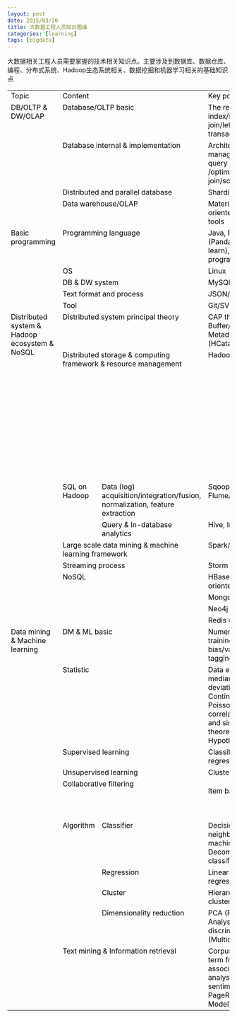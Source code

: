 ```yaml
---
layout: post
date: 2015/03/20
title: 大数据工程人员知识图谱
categories: [learning]
tags: [bigdata]
---
```


大数据相关工程人员需要掌握的技术相关知识点。主要涉及到数据库、数据仓库、编程、分布式系统、Hadoop生态系统相关、数据挖掘和机器学习相关的基础知识点
<!--more-->
<table>
	<tr>
		<td valign="top" width="62"><span style="color: #000000;">Topic</span></td>
		<td colspan="2" valign="top" width="113"><span style="color: #000000;">Content</span></td>
		<td valign="top" width="149"><span style="color: #000000;">Key points</span></td>
		<td valign="top" width="80"><span style="color: #000000;">Reference</span></td>
		</tr>
	<tr>
		<td rowspan="4" valign="top" width="62"><span style="color: #000000;">DB/OLTP &amp; DW/OLAP</span></td>
		<td colspan="2" valign="top" width="113"><span style="color: #000000;">Database/OLTP basic</span></td>
		<td valign="top" width="149"><span style="color: #000000;">The relational model, SQL, index/secondary index, inner join/left join/right join/full join, transaction/ACID</span></td>
		<td rowspan="4" valign="top" width="80"><span style="color: #000000;">Ramakrishnan, Raghu, and Johannes Gehrke. Database Management Systems.</span></td>
	</tr>
	<tr>
		<td colspan="2" valign="top" width="113"><span style="color: #000000;">Database internal &amp; implementation</span></td>
		<td valign="top" width="149"><span style="color: #000000;">Architecture, memory management, storage/B+ tree, query parse /optimization/execution, hash join/sort-merge join</span></td>
		</tr>
		<tr>
		<td colspan="2" valign="top" width="113"><span style="color: #000000;">Distributed and parallel database</span></td>
		<td valign="top" width="149"><span style="color: #000000;">Sharding, database proxy</span></td>
	</tr>
	<tr>
		<td colspan="2" valign="top" width="113"><span style="color: #000000;">Data warehouse/OLAP</span></td>
		<td valign="top" width="149"><span style="color: #000000;">Materialized views, ETL, column-oriented storage, reporting, BI tools</span></td>
	</tr>
	<tr>
		<td rowspan="5" valign="top" width="62"><span style="color: #000000;">Basic programming</span></td>
		<td colspan="2" valign="top" width="113"><span style="color: #000000;">Programming language</span></td>
		<td valign="top" width="149"><span style="color: #000000;">Java, Python (Pandas/NumPy/SciPy/scikit-learn), SQL, Functional programming, R/SAS/SPSS</span></td>
		<td rowspan="5" valign="top" width="80"><span style="color: #000000;">Wes McKinney. Python for Data Analysis: Agile Tools for Real World Data.</span>&nbsp;</td>
	</tr>
	<tr>
		<td colspan="2" valign="top" width="113"><span style="color: #000000;">OS</span></td>
		<td valign="top" width="149"><span style="color: #000000;">Linux</span></td>
	</tr>
	<tr>
		<td colspan="2" valign="top" width="113"><span style="color: #000000;">DB &amp; DW system</span></td>
		<td valign="top" width="149"><span style="color: #000000;">MySQL/ Hive/Impala</span></td>
	</tr>
	<tr>
		<td colspan="2" valign="top" width="113"><span style="color: #000000;">Text format and process</span></td>
		<td valign="top" width="149"><span style="color: #000000;">JSON/XML, regex</span></td>
	</tr>
	<tr>
		<td colspan="2" valign="top" width="113"><span style="color: #000000;">Tool</span></td>
		<td valign="top" width="149"><span style="color: #000000;">Git/SVN, Maven</span></td>
	</tr>
	<tr>
		<td rowspan="10" valign="top" width="62"><span style="color: #000000;">Distributed system &amp; Hadoop ecosystem &amp; NoSQL</span></td>
		<td colspan="2" valign="top" width="113"><span style="color: #000000;">Distributed system principal theory</span></td>
		<td valign="top" width="149"><span style="color: #000000;">CAP theorem, RPC (Protocol Buffer/Thrift/Avro), Zookeeper, Metadata management (HCatalog)</span></td>
		<td valign="top" width="80"></td>
	</tr>
	<tr>
		<td colspan="2" valign="top" width="113"><span style="color: #000000;">Distributed storage &amp; computing framework &amp; resource management</span></td>
		<td valign="top" width="149"><span style="color: #000000;">Hadoop/HDFS/MapReduce/YARN</span></td>
		<td valign="top" width="80"><span style="color: #000000;">Tom White. Hadoop : The Definitive Guide.</span><p></p>
		<p><span style="color: #000000;">Donald Miner, Adam Shook. MapReduce Design Patterns : Building Effective Algorithm and Analytics for Hadoop and Other Systems.</span></p></td>
	</tr>
	<tr>
	<td rowspan="2" valign="top" width="50"><span style="color: #000000;">SQL on Hadoop</span></td>
	<td valign="top" width="64"><span style="color: #000000;">Data (log) acquisition/integration/fusion, normalization, feature extraction</span></td>
	<td valign="top" width="149"><span style="color: #000000;">Sqoop, Flume/Scribe/Chukwa,</span><span style="color: #000000;">SerDe</span></td>
	<td rowspan="2" valign="top" width="80"><span style="color: #000000;">Edward Capriolo, Dean Wampler, Jason Rutherglen. Programming Hive.</span></td>
	</tr>
	<tr>
	<td valign="top" width="64"><span style="color: #000000;">Query &amp; In-database analytics</span></td>
	<td valign="top" width="149"><span style="color: #000000;">Hive, Impala, UDF/UDAF</span></td>
	</tr>
	<tr>
	<td colspan="2" valign="top" width="113"><span style="color: #000000;">Large scale data mining &amp; machine learning framework</span></td>
	<td valign="top" width="149"><span style="color: #000000;">Spark/MLbase, MR/Mahout</span></td>
	<td valign="top" width="80"></td>
	</tr>
	<tr>
	<td colspan="2" valign="top" width="113"><span style="color: #000000;">Streaming process</span></td>
	<td valign="top" width="149"><span style="color: #000000;">Storm</span></td>
	<td valign="top" width="80"></td>
	</tr>
	<tr>
	<td rowspan="4" colspan="2" valign="top" width="113"><span style="color: #000000;">NoSQL</span></td>
	<td valign="top" width="149"><span style="color: #000000;">HBase/Cassandra (column oriented database)</span></td>
	<td rowspan="4" valign="top" width="80"><span style="color: #000000;">Lars George. HBase: The Definitive Guide.</span></td>
	</tr>
	<tr>
	<td valign="top" width="149"><span style="color: #000000;">Mongodb (Document database)</span></td>
	</tr>
	<tr>
	<td valign="top" width="149"><span style="color: #000000;">Neo4j (graph database)</span></td>
	</tr>
	<tr>
	<td valign="top" width="149"><span style="color: #000000;">Redis (cache)</span></td>
	</tr>
	<tr>
	<td rowspan="10" valign="top" width="62"><span style="color: #000000;">Data mining &amp; Machine learning</span></td>
	<td colspan="2" valign="top" width="113"><span style="color: #000000;">DM &amp; ML basic</span></td>
	<td valign="top" width="149"><span style="color: #000000;">Numerical/Categorical variable, training/test data, over fitting, bias/variance, precision/recall, tagging</span></td>
	<td valign="top" width="80"></td>
	</tr>
	<tr>
	<td colspan="2" valign="top" width="113"><span style="color: #000000;">Statistic</span></td>
	<td valign="top" width="149"><span style="color: #000000;">Data exploration (mean, median/range/standard deviation/variance/histogram), Continues distributions (Normal/ Poisson/Gaussian), covariance, correlation coefficient, distance and similarity computing, Bayes theorem, Monte Carlo Method, Hypothesis testing</span></td>
	<td valign="top" width="80"></td>
	</tr>
	<tr>
	<td colspan="2" valign="top" width="113"><span style="color: #000000;">Supervised learning</span></td>
	<td valign="top" width="149"><span style="color: #000000;">Classifier, boosting, prediction, regression analysis</span></td>
	<td rowspan="7" valign="top" width="80">
	<p align="left"><span style="color: #000000;">Han, Jiawei,Micheline Kamber, and Jian Pei.&nbsp;Data mining: concepts and techniques.</span></p>
	<p>&nbsp;</p></td>
	</tr>
	<tr>
	<td colspan="2" valign="top" width="113"><span style="color: #000000;">Unsupervised learning</span></td>
	<td valign="top" width="149"><span style="color: #000000;">Cluster, deep learning</span></td>
	</tr>
	<tr>
	<td colspan="2" valign="top" width="113"><span style="color: #000000;">Collaborative filtering</span></td>
	<td valign="top" width="149">
	<p align="left"><span style="color: #000000;">Item based CF, user based CF</span></p>
	<p>&nbsp;</p></td>
	</tr>
	<tr>
	<td rowspan="4" valign="top" width="50"><span style="color: #000000;">Algorithm</span></td>
	<td valign="top" width="64"><span style="color: #000000;">Classifier</span></td>
	<td valign="top" width="149"><span style="color: #000000;">Decision trees, KNN (K-Nearest neighbor), SVM (support vector machines), SVD (Singular Value Decomposition), naïve Bayes classifiers, neural networks,</span></td>
	</tr>
	<tr>
	<td valign="top" width="64"><span style="color: #000000;">Regression</span></td>
	<td valign="top" width="149"><span style="color: #000000;">Linear regression, logistic regression, ranking, perception</span></td>
	</tr>
	<tr>
	<td valign="top" width="64"><span style="color: #000000;">Cluster</span></td>
	<td valign="top" width="149"><span style="color: #000000;">Hierarchical cluster, K-means cluster, Spectral Cluster</span></td>
	</tr>
	<tr>
	<td valign="top" width="64"><span style="color: #000000;">Dimensionality reduction</span></td>
	<td valign="top" width="149"><span style="color: #000000;">PCA (Principal Component Analysis), LDA (Linear discriminant Analysis), MDS (Multidimensional scaling)</span></td>
	</tr>
	<tr>
	<td colspan="2" valign="top" width="113"><span style="color: #000000;">Text mining &amp; Information retrieval</span></td>
	<td valign="top" width="149"><span style="color: #000000;">Corpus, term document matrix, term frequency &amp; weight, association rules, market based analysis, vocabulary mapping, sentiment analysis, tagging, PageRank, VSM (Vector Space Model), inverted index</span></td>
	<td valign="top" width="80"><span style="color: #000000;">Jimmy Lin and Chris Dyer. Data-Intensive Text Processing with MapReduce.</span></td>
	</tr>
</table>